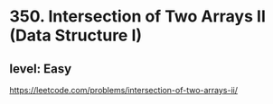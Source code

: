 # 350. Intersection of Two Arrays II (Data Structure I)
## level: Easy

https://leetcode.com/problems/intersection-of-two-arrays-ii/
